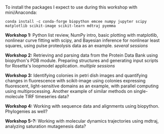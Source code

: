 To install the packages I expect to use during this workshop with mini/Anaconda:

    conda install -c conda-forge biopython emcee numpy jupyter scipy matplotlib scikit-image scikit-learn mdtraj pyemma

**Workshop 1:** Python list review, NumPy intro, basic plotting with matplotlib, nonlinear curve fitting with scipy, and Bayesian inference for nonlinear least squares, using pulse proteolysis data as an example. *several sessions*

**Workshop 2:** Retrieving and parsing data from the Protein Data Bank using biopython's PDB module. Preparing structures and generating input scripts for Rosetta's loopmodel application. *multiple sessions*

**Workshop 3:** Identifying colonies in petri dish images and quantifying changes in fluorescence with scikit-image using colonies expressing fluorescent, light-sensitive domains as an example, with parallel computing using multiprocessing. Another example of similar methods on single-molecule TIRF timeseries data?

**Workshop 4:** Working with sequence data and alignments using biopython. Phylogenies as well?

**Workshop 5-?:** Working with molecular dynamics trajectories using mdtraj, analyzing saturation mutagenesis data?
